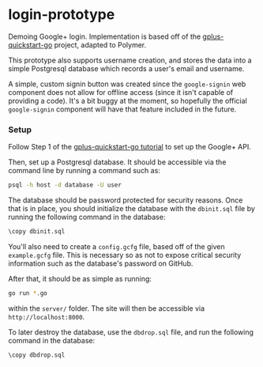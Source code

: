 # login-prototype

Demoing Google+ login. Implementation is based off of the [gplus-quickstart-go](https://github.com/googleplus/gplus-quickstart-go) project, adapted to Polymer. 

This prototype also supports username creation, and stores the data into a simple Postgresql database which records a user's email and username.

A simple, custom signin button was created since the `google-signin` web component does not allow for offline access (since it isn't capable of providing a code). It's a bit buggy at the moment, so hopefully the official `google-signin` component will have that feature included in the future.

### Setup

Follow Step 1 of the [gplus-quickstart-go tutorial](https://developers.google.com/+/web/samples/go) to set up the Google+ API.

Then, set up a Postgresql database. It should be accessible via the command line by running a command such as:

```bash
psql -h host -d database -U user
```

The database should be password protected for security reasons. Once that is in place, you should initialize the database with the `dbinit.sql` file by running the following command in the database:

```bash
\copy dbinit.sql
```

You'll also need to create a `config.gcfg` file, based off of the given `example.gcfg` file. This is necessary so as not to expose critical security information such as the database's password on GitHub.

After that, it should be as simple as running:

```bash
go run *.go
```

within the `server/` folder. The site will then be accessible via `http://localhost:8000`.

To later destroy the database, use the `dbdrop.sql` file, and run the following command in the database:

```bash
\copy dbdrop.sql
```
